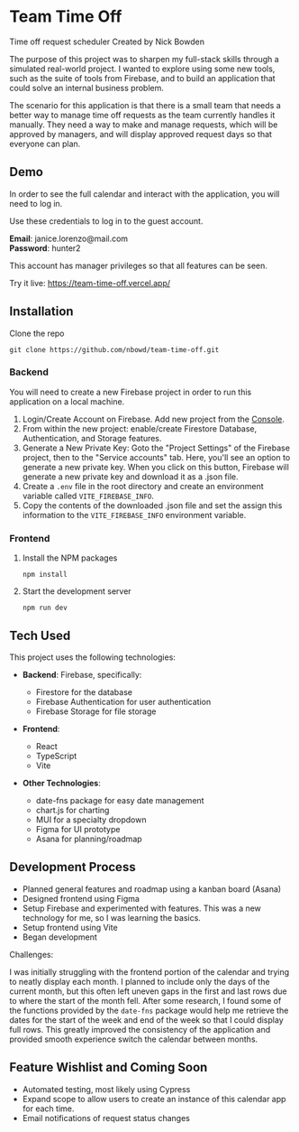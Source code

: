 # Team Time Off
Time off request scheduler
Created by Nick Bowden

The purpose of this project was to sharpen my full-stack skills through a simulated real-world project. I wanted to explore using some new tools, such as the suite of tools from Firebase, and to build an application that could solve an internal business problem. 

The scenario for this application is that there is a small team that needs a better way to manage time off requests as the team currently handles it manually. They need a way to make and manage requests, which will be approved by managers, and will display approved request days so that everyone can plan.

## Demo 
In order to see the full calendar and interact with the application, you will need to log in.

Use these credentials to log in to the guest account. 

**Email**: janice.lorenzo[]()@mail.com  \
**Password**: hunter2

This account has manager privileges so that all features can be seen.

Try it live: https://team-time-off.vercel.app/

## Installation
Clone the repo 

```git clone https://github.com/nbowd/team-time-off.git```
### Backend
You will need to create a new Firebase project in order to run this application on a local machine.
1. Login/Create Account on Firebase. Add new project from the [Console](https://console.firebase.google.com/u/0/).
2. From within the new project: enable/create Firestore Database, Authentication, and Storage features.
3. Generate a New Private Key: Goto the "Project Settings" of the Firebase project, then to the "Service accounts" tab. Here, you'll see an option to generate a new private key. When you click on this button, Firebase will generate a new private key and download it as a .json file.
4. Create a `.env` file in the root directory and create an environment variable called `VITE_FIREBASE_INFO`.
5. Copy the contents of the downloaded .json file and set the assign this information to the `VITE_FIREBASE_INFO` environment variable.

### Frontend
1. Install the NPM packages

    ```npm install```
2. Start the development server
   
    ```npm run dev```

## Tech Used
This project uses the following technologies:
- **Backend**: Firebase, specifically:
    - Firestore for the database
    - Firebase Authentication for user authentication
    - Firebase Storage for file storage

- **Frontend**: 
  - React
  - TypeScript
  - Vite
- **Other Technologies**: 
  - date-fns package for easy date management
  - chart.js for charting
  - MUI for a specialty dropdown
  - Figma for UI prototype
  - Asana for planning/roadmap

## Development Process
  * Planned general features and roadmap using a kanban board (Asana)
  * Designed frontend using Figma
  * Setup Firebase and experimented with features. This was a new technology for me, so I was learning the basics.
  * Setup frontend using Vite
  * Began development

Challenges: 

I was initially struggling with the frontend portion of the calendar and trying to neatly display each month. I planned to include only the days of the current month, but this often left uneven gaps in the first and last rows due to where the start of the month fell. After some research, I found some of the functions provided by the `date-fns` package would help me retrieve the dates for the start of the week and end of the week so that I could display full rows. This greatly improved the consistency of the application and provided smooth experience switch the calendar between months.
## Feature Wishlist and Coming Soon
 - Automated testing, most likely using Cypress
 - Expand scope to allow users to create an instance of this calendar app for each time.
 - Email notifications of request status changes
